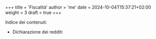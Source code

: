 +++
title = 'Fiscalità'
author = 'me'
date = 2024-10-04T15:37:21+02:00
weight = 3
draft = true
+++

Indice dei contenuti:

- Dichiarazione dei redditi